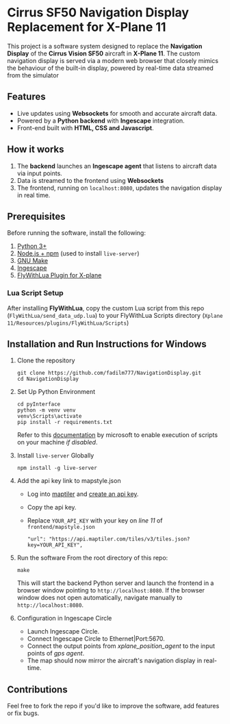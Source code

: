 # Cirrus SF50 Navigation Display Replacement for X-Plane 11
This project is a software system designed to replace the **Navigation Display** of the **Cirrus Vision SF50** aircraft in **X-Plane 11**. The custom navigation display is served via a modern web browser that closely mimics the behaviour of the built-in display, powered by real-time data streamed from the simulator

## Features
- Live updates using **Websockets** for smooth and accurate aircraft data.
- Powered by a **Python backend** with **Ingescape** integration.
- Front-end built with **HTML, CSS and Javascript**.

## How it works
1. The **backend** launches an **Ingescape agent** that listens to aircraft data via input points.
2. Data is streamed to the frontend using **Websockets**
3. The frontend, running on `localhost:8080`, updates the navigation display in real time.

## Prerequisites
Before running the software, install the following:
1. [Python 3+](https://www.python.org/downloads/)
2. [Node.js + npm](https://nodejs.org/en) (used to install `live-server`)
3. [GNU Make](https://www.gnu.org/software/make/)
4. [Ingescape](https://ingescape.com/get/)
5. [FlyWithLua Plugin for X-plane](https://forums.x-plane.org/files/file/38445-flywithlua-ng-next-generation-edition-for-x-plane-11-win-lin-mac/)

### Lua Script Setup
After installing **FlyWithLua**, copy the custom Lua script from this repo (`FlyWithLua/send_data_udp.lua`) to your FlyWithLua Scripts directory (`Xplane 11/Resources/plugins/FlyWithLua/Scripts`)

## Installation and Run Instructions for Windows
1. Clone the repository
   ```
   git clone https://github.com/fadilm777/NavigationDisplay.git
   cd NavigationDisplay
   ```
2. Set Up Python Environment
   ```
   cd pyInterface
   python -m venv venv
   venv\Scripts\activate
   pip install -r requirements.txt
   ```
   Refer to this [documentation](https://learn.microsoft.com/en-us/powershell/module/microsoft.powershell.security/set-executionpolicy?view=powershell-7.5) by microsoft to enable execution of scripts on your machine _if disabled_.

3. Install `live-server` Globally
   ```
   npm install -g live-server
   ```
4. Add the api key link to mapstyle.json
   - Log into [maptiler](https://www.maptiler.com/) and [create an api key](https://docs.maptiler.com/cloud/api/authentication-key/).
   - Copy the api key.
   - Replace `YOUR_API_KEY` with your key on _line 11_ of `frontend/mapstyle.json`
     
     ```
     "url": "https://api.maptiler.com/tiles/v3/tiles.json?key=YOUR_API_KEY",
     ```
5. Run the software
   From the root directory of this repo:
   ```
   make
   ```
   This will start the backend Python server and launch the frontend in a browser window pointing to `http://localhost:8080`.
   If the browser window does not open automatically, navigate manually to `http://localhost:8080`.
6. Configuration in Ingescape Circle
   - Launch Ingescape Circle.
   - Connect Ingescape Circle to Ethernet|Port:5670.
   - Connect the output points from _xplane_position_agent_ to the input points of _gps agent_.
   - The map should now mirror the aircraft's navigation display in real-time.

## Contributions
Feel free to fork the repo if you'd like to improve the software, add features or fix bugs.
